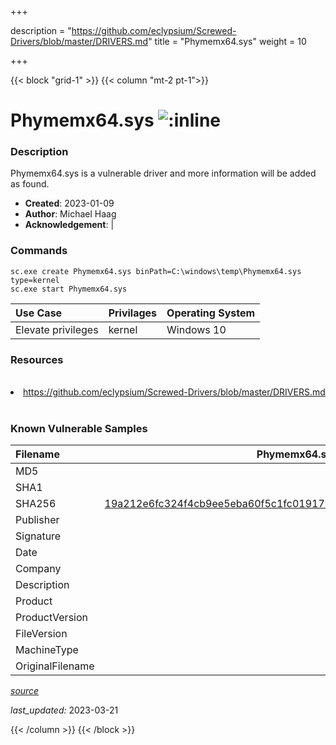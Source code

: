 +++

description = "https://github.com/eclypsium/Screwed-Drivers/blob/master/DRIVERS.md"
title = "Phymemx64.sys"
weight = 10

+++


{{< block "grid-1" >}}
{{< column "mt-2 pt-1">}}


# Phymemx64.sys ![:inline](/images/twitter_verified.png) 


### Description

Phymemx64.sys is a vulnerable driver and more information will be added as found.

- **Created**: 2023-01-09
- **Author**: Michael Haag
- **Acknowledgement**:  | [](https://twitter.com/)

### Commands

```
sc.exe create Phymemx64.sys binPath=C:\windows\temp\Phymemx64.sys type=kernel
sc.exe start Phymemx64.sys
```

| Use Case | Privilages | Operating System | 
|:---- | ---- | ---- |
| Elevate privileges | kernel | Windows 10 |

### Resources
<br>
<li><a href=" https://github.com/eclypsium/Screwed-Drivers/blob/master/DRIVERS.md"> https://github.com/eclypsium/Screwed-Drivers/blob/master/DRIVERS.md</a></li>
<br>

### Known Vulnerable Samples

| Filename | Phymemx64.sys |
|:---- | ---- | 
| MD5 | <a href="https://www.virustotal.com/gui/file/"></a> |
| SHA1 | <a href="https://www.virustotal.com/gui/file/"></a> |
| SHA256 | <a href="https://www.virustotal.com/gui/file/19a212e6fc324f4cb9ee5eba60f5c1fc0191799a4432265cbeaa3307c76a7fc0">19a212e6fc324f4cb9ee5eba60f5c1fc0191799a4432265cbeaa3307c76a7fc0</a> |
| Publisher |  |
| Signature |  |
| Date |  |
| Company |  |
| Description |  |
| Product |  |
| ProductVersion |  |
| FileVersion |  |
| MachineType |  |
| OriginalFilename |  |



[*source*](https://github.com/magicsword-io/LOLDrivers/tree/main/yaml/phymemx64.sys.yml)

*last_updated:* 2023-03-21








{{< /column >}}
{{< /block >}}
